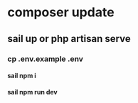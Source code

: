 # composer update

## sail up or php artisan serve

### cp .env.example .env

#### sail npm i

#### sail npm run dev

